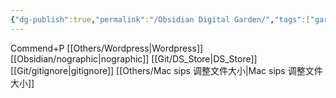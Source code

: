 ```yaml
---
{"dg-publish":true,"permalink":"/Obsidian Digital Garden/","tags":["garden","rednote","gardenEntry"],"created":"2025-02-28T15:55:00.215+08:00","updated":"2025-03-17T23:33:01.881+08:00"}
---
```


Commend+P
[[Others/Wordpress\|Wordpress]]
[[Obsidian/nographic\|nographic]]
[[Git/DS_Store\|DS_Store]]
[[Git/gitignore\|gitignore]]
[[Others/Mac sips 调整文件大小\|Mac sips 调整文件大小]]
